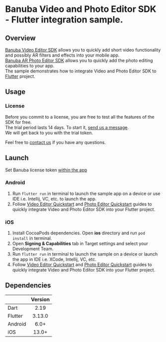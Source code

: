 # Banuba Video and Photo Editor SDK - Flutter integration sample.

## Overview
[Banuba Video Editor SDK](https://www.banuba.com/video-editor-sdk) allows you to quickly add short video functionality and possibly AR filters and effects into your mobile app.  
[Banuba AR Photo Editor SDK](https://www.banuba.com/photo-editor-sdk) allows you to quickly add the photo editing capabilities to your app.  
The sample demonstrates how to integrate Video and Photo Editor SDK to [Flutter](https://flutter.dev/) project.

## Usage
### License
Before you commit to a license, you are free to test all the features of the SDK for free.  
The trial period lasts 14 days. To start it, [send us a message](https://www.banuba.com/video-editor-sdk#form).  
We will get back to you with the trial token.

Feel free to [contact us](https://www.banuba.com/faq/kb-tickets/new) if you have any questions.

## Launch

Set Banuba license token [within the app](lib/main.dart#L43)

### Android
1. Run ```flutter run``` in terminal to launch the sample app on a device or use IDE i.e. Intellij, VC, etc. to launch the app.
2. Follow [Video Editor Quickstart](mddocs/quickstart_ve_android.md) and [Photo Editor Quickstart](mddocs/quickstart_pe_android.md) guides to quickly integrate Video and Photo Editor SDK into your Flutter project.

### iOS
1. Install CocoaPods dependencies. Open **ios** directory and run ```pod install``` in terminal.
2. Open **Signing & Capabilities** tab in Target settings and select your Development Team.
3. Run ```flutter run``` in terminal to launch the sample on a device or launch the app in IDE i.e. XCode, Intellij, VC, etc.
4. Follow [Video Editor Quickstart](mddocs/quickstart_ve_ios.md) and [Photo Editor Quickstart](mddocs/quickstart_pe_ios.md) guides to quickly integrate Video and Photo Editor SDK into your Flutter project.

## Dependencies
|       | Version | 
| --------- |:-------:| 
| Dart      |  2.19   | 
| Flutter   | 3.13.0  |
| Android      |  6.0+   |
| iOS          |  13.0+  |